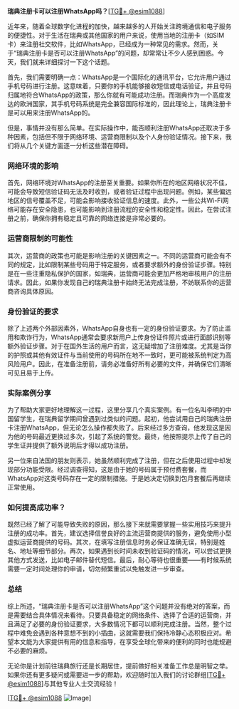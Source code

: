 **瑞典注册卡可以注册WhatsApp吗？**[[TG💪+ @esim1088](https://t.me/s/esim1088)]

近年来，随着全球数字化进程的加快，越来越多的人开始关注跨境通信和电子服务的便捷性。对于生活在瑞典或其他国家的用户来说，使用当地的注册卡（如SIM卡）来注册社交软件，比如WhatsApp，已经成为一种常见的需求。然而，关于“瑞典注册卡是否可以注册WhatsApp”的问题，却常常让不少人感到困惑。今天，我们就来详细探讨一下这个话题。

首先，我们需要明确一点：WhatsApp是一个国际化的通讯平台，它允许用户通过手机号码进行注册。这意味着，只要你的手机能够接收短信或电话验证，并且号码归属地符合WhatsApp的政策，那么你就有可能成功注册。而瑞典作为一个高度发达的欧洲国家，其手机号码系统是完全兼容国际标准的，因此理论上，瑞典注册卡是可以用来注册WhatsApp的。

但是，事情并没有那么简单。在实际操作中，能否顺利注册WhatsApp还取决于多种因素，包括但不限于网络环境、运营商限制以及个人身份验证情况。接下来，我们将从几个关键方面逐一分析这些潜在障碍。

### 网络环境的影响

首先，网络环境对WhatsApp的注册至关重要。如果你所在的地区网络状况不佳，可能会导致短信验证码无法及时收到，或者验证过程中出现问题。例如，某些偏远地区的信号覆盖不足，可能会影响接收验证信息的速度。此外，一些公共Wi-Fi网络可能存在安全隐患，也可能影响到注册流程的安全性和稳定性。因此，在尝试注册之前，确保你拥有稳定且可靠的网络连接是非常必要的。

### 运营商限制的可能性

其次，运营商的政策也可能是影响注册的关键因素之一。不同的运营商可能会有不同的规定，比如限制某些号码用于特定服务，或者要求额外的身份验证步骤。特别是在一些注重隐私保护的国家，如瑞典，运营商可能会更加严格地审核用户的注册请求。因此，如果你发现自己的瑞典注册卡始终无法完成注册，不妨联系你的运营商咨询具体原因。

### 身份验证的要求

除了上述两个外部因素外，WhatsApp自身也有一定的身份验证要求。为了防止滥用和欺诈行为，WhatsApp通常会要求新用户上传身份证件照片或进行面部识别等额外验证步骤。对于在国外生活的用户而言，这无疑增加了注册难度。尤其是当你的护照或其他有效证件与当前使用的号码所在地不一致时，更可能被系统判定为高风险用户。因此，在准备注册前，请务必准备好所有必要的文件，并确保它们清晰可见且易于上传。

### 实际案例分享

为了帮助大家更好地理解这一过程，这里分享几个真实案例。有一位名叫李明的中国留学生，在瑞典留学期间曾遇到过类似的问题。起初，他尝试用自己的瑞典注册卡注册WhatsApp，但无论怎么操作都失败了。后来经过多方查询，他发现这是因为他的号码最近更换过多次，引起了系统的警觉。最终，他按照提示上传了自己的学生证并提供了额外说明后才得以成功注册。

另一位来自法国的朋友则表示，她虽然顺利完成了注册，但在之后使用过程中却发现部分功能受限。经过调查得知，这是由于她的号码属于预付费套餐，而WhatsApp对这类号码存在一定的限制措施。于是她决定切换到包月套餐后再继续正常使用。

### 如何提高成功率？

既然已经了解了可能导致失败的原因，那么接下来就需要掌握一些实用技巧来提升注册的成功率。首先，建议选择信誉良好的主流运营商提供的服务，避免使用小型虚拟运营商提供的号码。其次，在填写注册信息时务必保证准确无误，特别是姓名、地址等细节部分。再次，如果遇到长时间未收到验证码的情况，可以尝试更换其他方式发送，比如电子邮件替代短信。最后，耐心等待也很重要——有时候系统需要一定时间处理你的申请，切勿频繁重试以免触发进一步审查。

### 总结

综上所述，“瑞典注册卡是否可以注册WhatsApp”这个问题并没有绝对的答案，而是需要结合具体情况来看待。只要具备稳定的网络条件、选择了合适的运营商，并且满足了必要的身份验证要求，大多数情况下都可以顺利完成注册。当然，整个过程中难免会遇到各种意想不到的小插曲，这就需要我们保持冷静心态积极应对。希望本文能为大家提供有用的信息和指导，在享受全球化带来的便利的同时也能规避不必要的麻烦。

无论你是计划前往瑞典旅行还是长期居住，提前做好相关准备工作总是明智之举。如果你还有更多疑问或需要进一步的帮助，欢迎随时加入我们的讨论群组[[TG💪+ @esim1088](https://t.me/s/esim1088)]与其他专业人士交流经验！

[[TG💪+ @esim1088](https://t.me/s/esim1088) ![Image](https://i.postimg.cc/4NQfJmqS/Snipaste-2025-05-13-00-14-12.png)]
